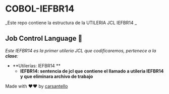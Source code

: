# COBOL-IEFBR14
_Este repo contiene la estructura de la UTILERIA JCL IEFBR14 _

## Job Control Language 🚀

_Este IEFBR14 es la primer utileria JCL que codificaremos, pertenece a la **clase**:_ 

* **Utilerías: IEFBR14 ** 
  *  **IEFBR14: sentencia de jcl que contiene el llamado a utileria IEFBR14 y que eliminara archivo de trabajo** 
  

Made with ❤❤ by [carsantello](https://github.com/carsantello)
